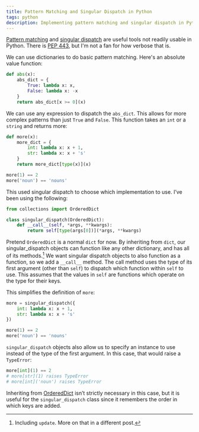 ```yaml
---
title: Pattern Matching and Singular Dispatch in Python
tags: python
description: Implementing pattern matching and singular dispatch in Python
---
```


[Pattern matching](https://en.wikipedia.org/wiki/Pattern_matching) and [singular dispatch](https://en.wikipedia.org/wiki/Dynamic_dispatch) are useful tools not readily usable in Python. There is [PEP 443](http://www.python.org/dev/peps/pep-0443/), but I'm not a fan for how verbose that is.

We can use dictionaries to do basic pattern matching. Here's an absolute value function:

~~~~ python
def abs(x):
    abs_dict = {
        True: lambda x: x,
        False: lambda x: -x
    }
    return abs_dict[x >= 0](x)
~~~~

We can use any expression to dispatch the `abs_dict`. This allows for more complex patterns than just `True` and `False`. This function takes an `int` or a `string` and returns more:

~~~~ python
def more(x):
    more_dict = {
        int: lambda x: x + 1,
        str: lambda x: x + 's'
    }
    return more_dict[type(x)](x)

more(1) == 2
more('noun') == 'nouns'
~~~~

This used singular dispatch to choose which implementation to use. I’ve been using the following:


~~~~ python
from collections import OrderedDict

class singular_dispatch(OrderedDict):   
    def __call__(self, *args, **kwargs):
        return self[type(args[0])](*args, **kwargs)

~~~~

Pretend `OrderedDict` is a normal `dict` for now. By inheriting from `dict`, our singular_dispatch objects can function like any other dictionary, and has all of its methods.[^1] We want singular dispatch objects to also function as a function, so we add a `__call__` method. The call method uses the type of its first argument (other than `self`) to dispatch which function within `self` to use. This assumes that the values in `self` are functions which operate on the type for their keys.

This simplifies the definition of `more`:

~~~~ python
more = singular_dispatch({
    int: lambda x: x + 1,
    str: lambda x: x + 's'
})

more(1) == 2
more('noun') == 'nouns'
~~~~

`singular_dispatch` objects also allow us to specify an instance to use instead of the type of the first argument. In this case, that would raise a `TypeError`:

~~~~ python
more[int](1) == 2
# more[str](1) raises TypeError
# more[int]('noun') raises TypeError
~~~~

Inheriting from [OrderedDict](http://docs.python.org/2/library/collections.html#collections.OrderedDict) isn’t strictly necessary in this case, but it is useful for the `singular_dispatch` class since it remembers the order in which keys are added.

[^1]: Including `update`. More on that in a different post.
